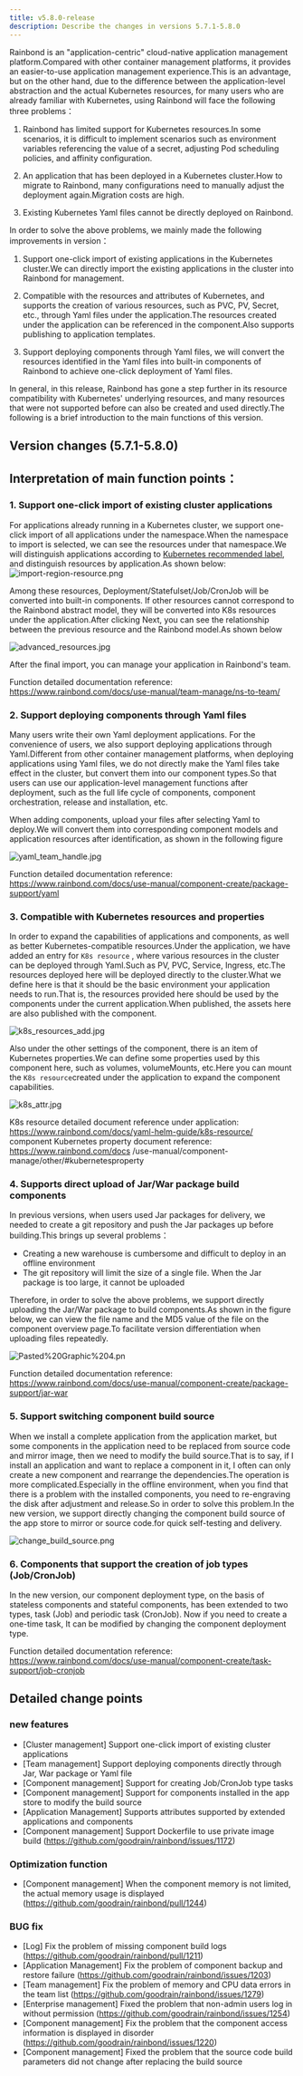```yaml
---
title: v5.8.0-release
description: Describe the changes in versions 5.7.1-5.8.0
---
```


Rainbond is an "application-centric" cloud-native application management platform.Compared with other container management platforms, it provides an easier-to-use application management experience.This is an advantage, but on the other hand, due to the difference between the application-level abstraction and the actual Kubernetes resources, for many users who are already familiar with Kubernetes, using Rainbond will face the following three problems：

1. Rainbond has limited support for Kubernetes resources.In some scenarios, it is difficult to implement scenarios such as environment variables referencing the value of a secret, adjusting Pod scheduling policies, and affinity configuration.

2. An application that has been deployed in a Kubernetes cluster.How to migrate to Rainbond, many configurations need to manually adjust the deployment again.Migration costs are high.

3. Existing Kubernetes Yaml files cannot be directly deployed on Rainbond.

In order to solve the above problems, we mainly made the following improvements in version：

1. Support one-click import of existing applications in the Kubernetes cluster.We can directly import the existing applications in the cluster into Rainbond for management.

2. Compatible with the resources and attributes of Kubernetes, and supports the creation of various resources, such as PVC, PV, Secret, etc., through Yaml files under the application.The resources created under the application can be referenced in the component.Also supports publishing to application templates.

3. Support deploying components through Yaml files, we will convert the resources identified in the Yaml files into built-in components of Rainbond to achieve one-click deployment of Yaml files.

In general, in this release, Rainbond has gone a step further in its resource compatibility with Kubernetes' underlying resources, and many resources that were not supported before can also be created and used directly.The following is a brief introduction to the main functions of this version.

## Version changes (5.7.1-5.8.0)

## Interpretation of main function points：

### 1. Support one-click import of existing cluster applications

For applications already running in a Kubernetes cluster, we support one-click import of all applications under the namespace.When the namespace to import is selected, we can see the resources under that namespace.We will distinguish applications according to [Kubernetes recommended label](https://kubernetes.io/zh-cn/docs/concepts/overview/working-with-objects/common-labels/), and distinguish resources by application.As shown below: ![import-region-resource.png](https://grstatic.oss-cn-shanghai.aliyuncs.com/docs/5.8/community/change/import-region-resource.png)

Among these resources, Deployment/Statefulset/Job/CronJob will be converted into built-in components. If other resources cannot correspond to the Rainbond abstract model, they will be converted into K8s resources under the application.After clicking Next, you can see the relationship between the previous resource and the Rainbond model.As shown below

![advanced_resources.jpg](https://grstatic.oss-cn-shanghai.aliyuncs.com/docs/5.8/docs/use-manual/team-manage/ns-to-team/advanced_resources.jpg)

After the final import, you can manage your application in Rainbond's team.

Function detailed documentation reference: https://www.rainbond.com/docs/use-manual/team-manage/ns-to-team/

### 2. Support deploying components through Yaml files

Many users write their own Yaml deployment applications. For the convenience of users, we also support deploying applications through Yaml.Different from other container management platforms, when deploying applications using Yaml files, we do not directly make the Yaml files take effect in the cluster, but convert them into our component types.So that users can use our application-level management functions after deployment, such as the full life cycle of components, component orchestration, release and installation, etc.

When adding components, upload your files after selecting Yaml to deploy.We will convert them into corresponding component models and application resources after identification, as shown in the following figure

![yaml_team_handle.jpg](https://grstatic.oss-cn-shanghai.aliyuncs.com/docs/5.8/docs/use-manual/component-create/package-support/yaml_team_handle.jpg)

Function detailed documentation reference: https://www.rainbond.com/docs/use-manual/component-create/package-support/yaml

### 3. Compatible with Kubernetes resources and properties

In order to expand the capabilities of applications and components, as well as better Kubernetes-compatible resources.Under the application, we have added an entry for `K8s resource` , where various resources in the cluster can be deployed through Yaml.Such as PV, PVC, Service, Ingress, etc.The resources deployed here will be deployed directly to the cluster.What we define here is that it should be the basic environment your application needs to run.That is, the resources provided here should be used by the components under the current application.When published, the assets here are also published with the component.

![k8s_resources_add.jpg](https://grstatic.oss-cn-shanghai.aliyuncs.com/docs/5.8/docs/yaml-helm-guide/k8s-resource/k8s_resources_add.jpg)

Also under the other settings of the component, there is an item of Kubernetes properties.We can define some properties used by this component here, such as volumes, volumeMounts, etc.Here you can mount the `K8s resource`created under the application to expand the component capabilities.

![k8s_attr.jpg](https://grstatic.oss-cn-shanghai.aliyuncs.com/docs/5.8/community/change/k8s_attr.jpg)

K8s resource detailed document reference under application: https://www.rainbond.com/docs/yaml-helm-guide/k8s-resource/ component Kubernetes property document reference: https://www.rainbond.com/docs /use-manual/component-manage/other/#kubernetesproperty

### 4. Supports direct upload of Jar/War package build components

In previous versions, when users used Jar packages for delivery, we needed to create a git repository and push the Jar packages up before building.This brings up several problems：

- Creating a new warehouse is cumbersome and difficult to deploy in an offline environment
- The git repository will limit the size of a single file. When the Jar package is too large, it cannot be uploaded

Therefore, in order to solve the above problems, we support directly uploading the Jar/War package to build components.As shown in the figure below, we can view the file name and the MD5 value of the file on the component overview page.To facilitate version differentiation when uploading files repeatedly.

![Pasted%20Graphic%204.pn](https://grstatic.oss-cn-shanghai.aliyuncs.com/docs/5.8/docs/use-manual/component-create/package-support/Pasted%20Graphic%204.png)

Function detailed documentation reference: https://www.rainbond.com/docs/use-manual/component-create/package-support/jar-war

### 5. Support switching component build source

When we install a complete application from the application market, but some components in the application need to be replaced from source code and mirror image, then we need to modify the build source.That is to say, if I install an application and want to replace a component in it, I often can only create a new component and rearrange the dependencies.The operation is more complicated.Especially in the offline environment, when you find that there is a problem with the installed components, you need to re-engraving the disk after adjustment and release.So in order to solve this problem.In the new version, we support directly changing the component build source of the app store to mirror or source code.for quick self-testing and delivery.

![change_build_source.png](https://grstatic.oss-cn-shanghai.aliyuncs.com/docs/5.8/community/change/change_build_source.png)

### 6. Components that support the creation of job types (Job/CronJob)

In the new version, our component deployment type, on the basis of stateless components and stateful components, has been extended to two types, task (Job) and periodic task (CronJob). Now if you need to create a one-time task, It can be modified by changing the component deployment type.

Function detailed documentation reference: https://www.rainbond.com/docs/use-manual/component-create/task-support/job-cronjob

## Detailed change points

### new features

- [Cluster management] Support one-click import of existing cluster applications
- [Team management] Support deploying components directly through Jar, War package or Yaml file
- [Component management] Support for creating Job/CronJob type tasks
- [Component management] Support for components installed in the app store to modify the build source
- [Application Management] Supports attributes supported by extended applications and components
- [Component management] Support Dockerfile to use private image build (https://github.com/goodrain/rainbond/issues/1172)

### Optimization function

- [Component management] When the component memory is not limited, the actual memory usage is displayed (https://github.com/goodrain/rainbond/pull/1244)

### BUG fix

- [Log] Fix the problem of missing component build logs (https://github.com/goodrain/rainbond/pull/1211)
- [Application Management] Fix the problem of component backup and restore failure (https://github.com/goodrain/rainbond/issues/1203)
- [Team management] Fix the problem of memory and CPU data errors in the team list (https://github.com/goodrain/rainbond/issues/1279)
- [Enterprise management] Fixed the problem that non-admin users log in without permission (https://github.com/goodrain/rainbond/issues/1254)
- [Component management] Fix the problem that the component access information is displayed in disorder (https://github.com/goodrain/rainbond/issues/1220)
- [Component management] Fixed the problem that the source code build parameters did not change after replacing the build source
